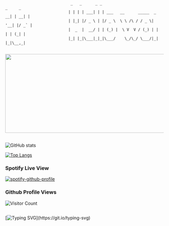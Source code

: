 ```
                             _   _      _ _                            _     _ 
                            | | | | ___| | | ___   __      _____  _ __| | __| |
                            | |_| |/ _ \ | |/ _ \  \ \ /\ / / _ \| '__| |/ _` |
                            |  _  |  __/ | | (_) |  \ V  V / (_) | |  | | (_| |
                            |_| |_|\___|_|_|\___/    \_/\_/ \___/|_|  |_|\__,_|
                                                    
```
<img align="center" width="900" height="250" src="https://media.giphy.com/media/g1G1FpVnYCTtaTXWWm/giphy.gif" />
<br/>
<br/>

![GitHub stats](https://github-readme-stats.vercel.app/api?username=ComlanGiovanni&show_icons=true&theme=dark)

[![Top Langs](https://github-readme-stats.vercel.app/api/top-langs/?username=ComlanGiovanni&layout=compact&theme=dark)](https://github.com/anuraghazra/github-readme-stats)

### Spotify Live View

[![spotify-github-profile](https://spotify-github-profile.vercel.app/api/view?uid=11169899709&cover_image=true&theme=novatorem&bar_color=53b14f&bar_color_cover=false)](https://spotify-github-profile.vercel.app/api/view?uid=11169899709&redirect=true)

### Github Profile Views

![Visitor Count](https://profile-counter.glitch.me/ComlanGiovanni/count.svg)
##
[![Typing SVG](https://readme-typing-svg.herokuapp.com?duration=9999&color=4EF702&lines=Follow+the+white+rabbit...)](https://git.io/typing-svg)

<!---
https://giphy.com/
https://readme-typing-svg.herokuapp.com/demo/
https://patorjk.com/software/taag/#p=display&f=Graffiti&t=Type%20Something%20
https://github.com/kittinan/spotify-github-profile

--->